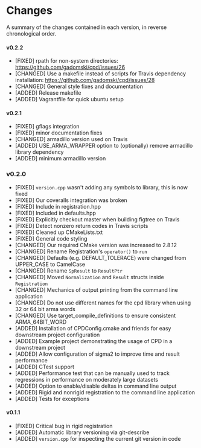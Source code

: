 # Changes

A summary of the changes contained in each version, in reverse chronological order.


#### v0.2.2

- [FIXED] rpath for non-system directories: https://github.com/gadomski/cpd/issues/26
- [CHANGED] Use a makefile instead of scripts for Travis dependency installation: https://github.com/gadomski/cpd/issues/28
- [CHANGED] General style fixes and documentation
- [ADDED] Release makefile
- [ADDED] Vagrantfile for quick ubuntu setup


#### v0.2.1

- [FIXED] gflags integration
- [FIXED] minor documentation fixes
- [CHANGED] armadillo version used on Travis
- [ADDED] USE_ARMA_WRAPPER option to (optionally) remove armadillo library dependency
- [ADDED] minimum armadillo version


### v0.2.0

- [FIXED] `version.cpp` wasn't adding any symbols to library, this is now fixed
- [FIXED] Our coveralls integration was broken
- [FIXED] Include <memory> in registration.hpp
- [FIXED] Included <armadillo> in defaults.hpp
- [FIXED] Explicitly checkout master when building figtree on Travis
- [FIXED] Detect nonzero return codes in Travis scripts
- [FIXED] Cleaned up CMakeLists.txt
- [FIXED] General code styling
- [CHANGED] Our required CMake version was increased to 2.8.12
- [CHANGED] Rename Registration's `operator()` to `run`
- [CHANGED] Defaults (e.g. DEFAULT_TOLERACE) were changed from UPPER_CASE to CamelCase
- [CHANGED] Rename `SpResult` to `ResultPtr`
- [CHANGED] Moved `Normalization` and `Result` structs inside `Registration`
- [CHANGED] Mechanics of output printing from the command line application
- [CHANGED] Do not use different names for the cpd library when using 32 or 64 bit arma words
- [CHANGED] Use target_compile_definitions to ensure consistent ARMA_64BIT_WORD
- [ADDED] Installation of CPDConfig.cmake and friends for easy downstream project configuration
- [ADDED] Example project demonstrating the usage of CPD in a downstream project
- [ADDED] Allow configuration of sigma2 to improve time and result performance
- [ADDED] CTest support
- [ADDED] Performance test that can be manually used to track regressions in performance on moderately large datasets
- [ADDED] Option to enable/disable deltas in command line output
- [ADDED] Rigid and nonrigid registration to the command line application
- [ADDED] Tests for exceptions


#### v0.1.1

- [FIXED] Critical bug in rigid registration
- [ADDED] Automatic library versioning via git-describe
- [ADDED] `version.cpp` for inspecting the current git version in code
